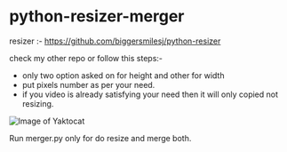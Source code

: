 # python-resizer-merger

resizer :- https://github.com/biggersmilesj/python-resizer

check my other repo or follow this steps:-
- only two option asked on for height and other for width
- put pixels number as per your need.
- if you video is already satisfying your need then it will only copied not resizing.

![Image of Yaktocat](https://i.imgur.com/I2aDQAc.png)

Run merger.py only for do resize and merge both.
